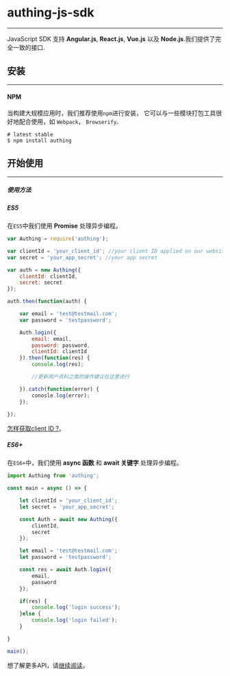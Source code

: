 # authing-js-sdk

----------

JavaScript SDK 支持 **Angular.js**, **React.js**, **Vue.js** 以及 **Node.js**.我们提供了完全一致的接口.

## 安装

----------

#### NPM

当构建大规模应用时，我们推荐使用```npm```进行安装， 它可以与一些模块打包工具很好地配合使用，如 ```Webpack```， ```Browserify。```

``` shell
# latest stable
$ npm install authing
```

## 开始使用

----------

##### 使用方法

##### ES5

在```ES5```中我们使用 **Promise** 处理异步编程。

``` javascript
var Authing = require('authing');

var clientId = 'your_client_id'; //your client ID applied on our website
var secret = 'your_app_secret'; //your app secret

var auth = new Authing({
	clientId: clientId,
	secret: secret
});

auth.then(function(auth) {

	var email = 'test@testmail.com';
	var password = 'testpassword';

	Auth.login({
		email: email,
		password: password,
		clientId: clientId
	}).then(function(res) {
		console.log(res);

		//更新用户资料之类的操作建议在这里进行

	}).catch(function(error) {
		conosle.log(error);	
	});
	
});

```

[怎样获取client ID ?](http://docs.authing.cn/#/quick_start/howto)。


##### ES6+

在```ES6+```中，我们使用 **async 函数** 和 **await 关键字** 处理异步编程。

``` javascript
import Authing from 'authing';

const main = async () => {

	let clientId = 'your_client_id';
	let secret = 'your_app_secret';

	const Auth = await new Authing({
		clientId,
		secret
	});

	let email = 'test@testmail.com';
	let password = 'testpassword';

	const res = await Auth.login({
		email,
		password
	});

	if(res) {
		console.log('login success');
	}else {
		console.log('login failed');
	}

}

main();

```

想了解更多API，请[继续阅读](http://docs.authing.cn/#/quick_start/howto)。


